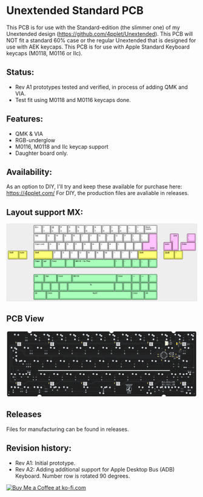 # Unextended Standard PCB

This PCB is for use with the Standard-edition (the slimmer one) of my Unextended design (https://github.com/4pplet/Unextended). This PCB will NOT fit a standard 60% case or the regular Unextended that is designed for use with AEK keycaps. This PCB is for use with Apple Standard Keyboard keycaps (M0118, M0116 or IIc).

## Status:
- Rev A1 prototypes tested and verified, in process of adding QMK and VIA.
- Test fit using M0118 and M0116 keycaps done.

## Features:
- QMK & VIA
- RGB-underglow
- M0116, M0118 and IIc keycap support
- Daughter board only.

## Availability:
As an option to DIY, I'll try and keep these available for purchase here: https://4pplet.com/ For DIY, the production files are avaliable in releases.

## Layout support MX: 
![alt text](./readme-images/layout_support.jpg "Layout support")

## PCB View
![alt text](./readme-images/Unextended_Standard_A2.jpg "PCB View - Rev A")

## Releases
Files for manufacturing can be found in releases.

## Revision history:
- Rev A1: Initial prototype.
- Rev A2: Adding additional support for Apple Desktop Bus (ADB) Keyboard. Number row is rotated 90 degrees.

<a href='https://ko-fi.com/4pplet' target='_blank'><img height='35' style='border:0px;height:46px;' src='https://az743702.vo.msecnd.net/cdn/kofi3.png?v=0' border='0' alt='Buy Me a Coffee at ko-fi.com' />
